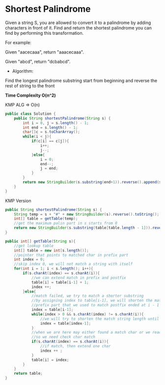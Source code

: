 # Shortest Palindrome

Given a string S, you are allowed to convert it to a palindrome by adding characters in front of it. Find and return the shortest palindrome you can find by performing this transformation.

For example:

Given "aacecaaa", return "aaacecaaa".

Given "abcd", return "dcbabcd".

* Algorithm:

Find the longest palindrome substring start from beginning and reverse the rest of string to the front

**Time Complexity O(n^2)**

KMP ALG => O(n)

```java
public class Solution {
    public String shortestPalindrome(String s) {
        int i = 0, j = s.length() - 1;
        int end = s.length() - 1;
        char[]c = s.toCharArray();
        while(i < j){
            if(c[i] == c[j]){
                i++;
                j--;
            }else{
                i = 0;
                end--;
                j = end;
            }
        }
        return new StringBuilder(s.substring(end+1)).reverse().append(s).toString();
    }
}
```

KMP Version

```java
public String shortestPalindrome(String s) {
    String temp = s + "#" + new StringBuilder(s).reverse().toString();
    int[] table = getTable(temp);
    //get the maximum palin part in s starts from 0
    return new StringBuilder(s.substring(table[table.length - 1])).reverse().toString() + s;
}

public int[] getTable(String s){
    //get lookup table
    int[] table = new int[s.length()];
    //pointer that points to matched char in prefix part
    int index = 0;
    //skip index 0, we will not match a string with itself
    for(int i = 1; i < s.length(); i++){
        if(s.charAt(index) == s.charAt(i)){
            //we can extend match in prefix and postfix
            table[i] = table[i-1] + 1;
            index ++;
        }else{
            //match failed, we try to match a shorter substring
            //by assigning index to table[i-1], we will shorten the match string length, and jump to the 
            //prefix part that we used to match postfix ended at i - 1
            index = table[i-1];
            while(index > 0 && s.charAt(index) != s.charAt(i)){
                //we will try to shorten the match string length until we revert to the beginning of match (index 1)
                index = table[index-1];
            }
            //when we are here may either found a match char or we reach the boundary and still no luck
            //so we need check char match
            if(s.charAt(index) == s.charAt(i)){
                //if match, then extend one char 
                index ++ ;
            }   
            table[i] = index;
        }   
    }
    return table;
}
```
